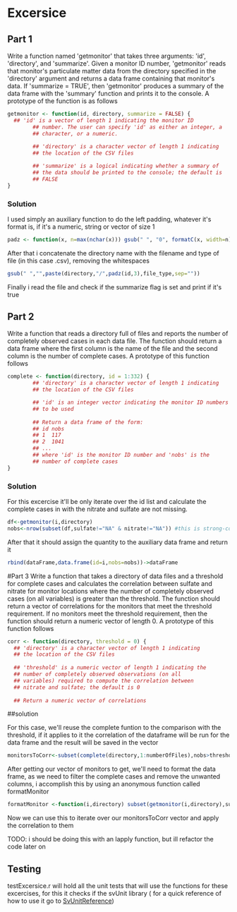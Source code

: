 # Excersice

## Part 1

Write a function named 'getmonitor' that takes three arguments: 'id', 'directory', and 'summarize'. Given a monitor ID number, 'getmonitor' reads that monitor's particulate matter data from the directory specified in the 'directory' argument and returns a data frame containing that monitor's data. If 'summarize = TRUE', then 'getmonitor' produces a summary of the data frame with the 'summary' function and prints it to the console. A prototype of the function is as follows

```r
getmonitor <- function(id, directory, summarize = FALSE) {
  ## 'id' is a vector of length 1 indicating the monitor ID
        ## number. The user can specify 'id' as either an integer, a
        ## character, or a numeric.
        
        ## 'directory' is a character vector of length 1 indicating
        ## the location of the CSV files

        ## 'summarize' is a logical indicating whether a summary of
        ## the data should be printed to the console; the default is
        ## FALSE
}
```

### Solution

 I used simply an auxiliary function to do the left padding, whatever it's format is, if it's a numeric, string or vector of size 1

 ```r
padz <- function(x, n=max(nchar(x))) gsub(" ", "0", formatC(x, width=n)) 
```

After that i concatenate the directory name with the filename and type of file (in this case .csv), removing the whitespaces

```r
gsub(" ","",paste(directory,"/",padz(id,3),file_type,sep=""))
```
Finally i read the file and check if the summarize flag is set and print if it's true

## Part 2

Write a function that reads a directory full of files and reports the number of completely observed cases in each data file. 
The function should return a data frame where the first column is the name of the file and the second column is the number of complete cases. 
A prototype of this function follows

```r
complete <- function(directory, id = 1:332) {
        ## 'directory' is a character vector of length 1 indicating
        ## the location of the CSV files

        ## 'id' is an integer vector indicating the monitor ID numbers
        ## to be used
        
        ## Return a data frame of the form:
        ## id nobs
        ## 1  117
        ## 2  1041
        ## ...
        ## where 'id' is the monitor ID number and 'nobs' is the
        ## number of complete cases
}
```

### Solution

For this excercise it'll be only iterate over the id list and calculate the complete cases in with the nitrate and sulfate are not missing. 

```r
df<-getmonitor(i,directory)
nobs<-nrow(subset(df,sulfate!="NA" & nitrate!="NA")) #this is strong-coupled on the data frame format of all the monitors
```

After that it should assign the quantity to the auxiliary data frame and return it

```r
rbind(dataFrame,data.frame(id=i,nobs=nobs))->dataFrame
```

#Part 3
Write a function that takes a directory of data files and a threshold for complete cases and calculates the correlation between sulfate and nitrate for monitor locations where the number of completely observed cases (on all variables) is greater than the threshold. The function should return a vector of correlations for the monitors that meet the threshold requirement. If no monitors meet the threshold requirement, then the function should return a numeric vector of length 0. A prototype of this function follows

```r
corr <- function(directory, threshold = 0) {
  ## 'directory' is a character vector of length 1 indicating
  ## the location of the CSV files
  
  ## 'threshold' is a numeric vector of length 1 indicating the
  ## number of completely observed observations (on all
  ## variables) required to compute the correlation between
  ## nitrate and sulfate; the default is 0
  
  ## Return a numeric vector of correlations
```

##solution

For this case, we'll reuse the complete funtion to the comparison with the threshold, if it applies to it the correlation of the dataframe will be run for the data frame and the result will be saved in the vector
```r
monitorsToCorr<-subset(complete(directory,1:numberOfFiles),nobs>threshold)[1][,1]#get all the monitors to correlate  
```
After getting our vector of monitors to get, we'll need to format the data frame, as we need to filter the complete cases and remove the unwanted columns, i accomplish this by using an anonymous function called formatMonitor

```r
formatMonitor <-function(i,directory) subset(getmonitor(i,directory),sulfate!="NA" & nitrate!="NA",select=c(sulfate,nitrate))
```
Now we can use this to iterate over our monitorsToCorr vector and apply the correlation to them

TODO: i should be doing this with an lapply function, but ill refactor the code later on

## Testing

testExcersice.r will hold all the unit tests that will use the functions for these excercises, for this it checks if the svUnit library ( for a quick reference of how to use it go to [SvUnitReference][1])



[1]: cran.r-project.org/web/packages/svUnit/vignettes/svUnit.pdf

